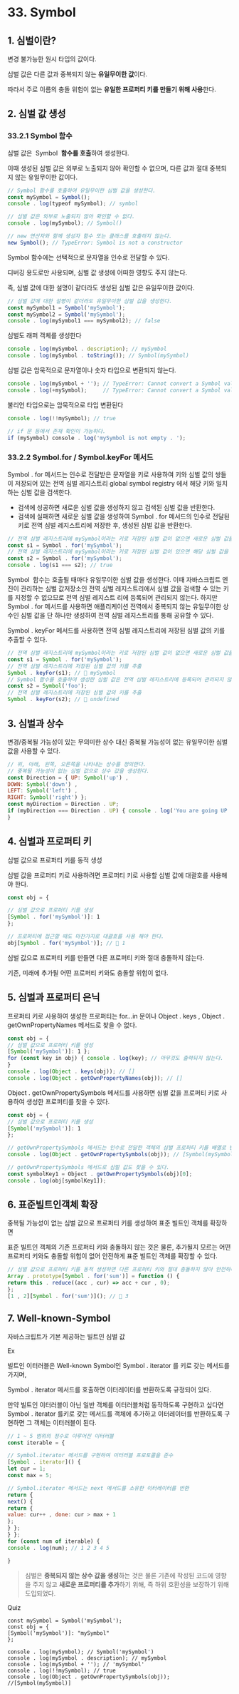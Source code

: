# 33. Symbol

## 1. 심벌이란?

변경 불가능한 원시 타입의 값이다. 

심벌 값은 다른 값과 중복되지 않는 **유일무이한 값**이다. 

따라서 주로 이름의 충돌 위험이 없는 **유일한 프로퍼티 키를 만들기 위해 사용**한다.

## 2. 심벌 값 생성

### 33.2.1 Symbol 함수

심벌 값은  Symbol  **함수를 호출**하여 생성한다. 

이때 생성된 심벌 값은 외부로 노출되지 않아 확인할 수 없으며, 다른 값과 절대 중복되지 않는 유일무이한 값이다.

```jsx
// Symbol 함수를 호출하여 유일무이한 심벌 값을 생성한다.
const mySymbol = Symbol();
console . log(typeof mySymbol); // symbol

// 심벌 값은 외부로 노출되지 않아 확인할 수 없다.
console . log(mySymbol); // Symbol()

// new 연산자와 함께 생성자 함수 또는 클래스를 호출하지 않는다.
new Symbol(); // TypeError: Symbol is not a constructor
```

Symbol 함수에는 선택적으로 문자열을 인수로 전달할 수 있다. 

디버깅 용도로만 사용되며, 심벌 값 생성에 어떠한 영향도 주지 않는다. 

즉, 심벌 값에 대한 설명이 같더라도 생성된 심벌 값은 유일무이한 값이다.

```jsx
// 심벌 값에 대한 설명이 같더라도 유일무이한 심벌 값을 생성한다.
const mySymbol1 = Symbol('mySymbol');
const mySymbol2 = Symbol('mySymbol');
console . log(mySymbol1 === mySymbol2); // false
```

심벌도 래퍼 객체를 생성한다

```jsx
console . log(mySymbol . description); // mySymbol 
console . log(mySymbol . toString()); // Symbol(mySymbol)
```

심벌 값은 암묵적으로 문자열이나 숫자 타입으로 변환되지 않는다.

```jsx
console . log(mySymbol + ''); // TypeError: Cannot convert a Symbol value to a string 
console . log(+mySymbol);     // TypeError: Cannot convert a Symbol value to a number
```

불리언 타입으로는 암묵적으로 타입 변환된다

```jsx
console . log(!!mySymbol); // true

// if 문 등에서 존재 확인이 가능하다.
if (mySymbol) console . log('mySymbol is not empty . ');
```

### 33.2.2 Symbol.for / Symbol.keyFor 메서드

Symbol . for 메서드는 인수로 전달받은 문자열을 키로 사용하여 키와 심벌 값의 쌍들이 저장되어 있는 전역 심벌 레지스트리 global symbol registry 에서 해당 키와 일치하는 심벌 값을 검색한다.

- 검색에 성공하면 새로운 심벌 값을 생성하지 않고 검색된 심벌 값을 반환한다.
- 검색에 실패하면 새로운 심벌 값을 생성하여 Symbol . for 메서드의 인수로 전달된 키로 전역 심벌 레지스트리에 저장한 후, 생성된 심벌 값을 반환한다.

```jsx
// 전역 심벌 레지스트리에 mySymbol이라는 키로 저장된 심벌 값이 없으면 새로운 심벌 값을 생성
const s1 = Symbol . for('mySymbol');
// 전역 심벌 레지스트리에 mySymbol이라는 키로 저장된 심벌 값이 있으면 해당 심벌 값을 반환
const s2 = Symbol . for('mySymbol');
console . log(s1 === s2); // true
```

Symbol  함수는 호출될 때마다 유일무이한 심벌 값을 생성한다. 이때 자바스크립트 엔진이 관리하는 심벌 값저장소인 전역 심벌 레지스트리에서 심벌 값을 검색할 수 있는 키를 지정할 수 없으므로 전역 심벌 레지스트 리에 등록되어 관리되지 않는다. 하지만 Symbol . for 메서드를 사용하면 애플리케이션 전역에서 중복되지 않는 유일무이한 상수인 심벌 값을 단 하나만 생성하여 전역 심벌 레지스트리를 통해 공유할 수 있다.

Symbol . keyFor 메서드를 사용하면 전역 심벌 레지스트리에 저장된 심벌 값의 키를 추출할 수 있다.

```jsx
// 전역 심벌 레지스트리에 mySymbol이라는 키로 저장된 심벌 값이 없으면 새로운 심벌 값을 생성
const s1 = Symbol . for('mySymbol');
// 전역 심벌 레지스트리에 저장된 심벌 값의 키를 추출
Symbol . keyFor(s1); //  mySymbol
// Symbol 함수를 호출하여 생성한 심벌 값은 전역 심벌 레지스트리에 등록되어 관리되지 않는다.
const s2 = Symbol('foo');
// 전역 심벌 레지스트리에 저장된 심벌 값의 키를 추출 
Symbol . keyFor(s2); //  undefined
```

## 3. 심벌과 상수

변경/중복될 가능성이 있는 무의미한 상수 대신 중복될 가능성이 없는 유일무이한 심벌 값을 사용할 수 있다.

```jsx
// 위, 아래, 왼쪽, 오른쪽을 나타내는 상수를 정의한다.
// 중복될 가능성이 없는 심벌 값으로 상수 값을 생성한다.
const Direction = { UP: Symbol('up') ,
DOWN: Symbol('down') ,
LEFT: Symbol('left') ,
RIGHT: Symbol('right') };
const myDirection = Direction . UP;
if (myDirection === Direction . UP) { console . log('You are going UP . ');
}
```

## 4. 심벌과 프로퍼티 키

심벌 값으로 프로퍼티 키를 동적 생성

심벌 값을 프로퍼티 키로 사용하려면 프로퍼티 키로 사용할 심벌 값에 대괄호를 사용해야 한다. 

```jsx
const obj = {

// 심벌 값으로 프로퍼티 키를 생성
[Symbol . for('mySymbol')]: 1 
};

// 프로퍼티에 접근할 때도 마찬가지로 대괄호를 사용 해야 한다.
obj[Symbol . for('mySymbol')]; //  1
```

심벌 값으로 프로퍼티 키를 만들면 다른 프로퍼티 키와 절대 충돌하지 않는다. 

기존, 미래에 추가될 어떤 프로퍼티 키와도 충돌할 위험이 없다.

## 5. 심벌과 프로퍼티 은닉

프로퍼티 키로 사용하여 생성한 프로퍼티는 for...in 문이나 Object . keys , Object .
getOwnPropertyNames 메서드로 찾을 수 없다. 

```jsx
const obj = {
// 심벌 값으로 프로퍼티 키를 생성
[Symbol('mySymbol')]: 1 };
for (const key in obj) { console . log(key); // 아무것도 출력되지 않는다.
}
console . log(Object . keys(obj)); // [] 
console . log(Object . getOwnPropertyNames(obj)); // []
```

Object . getOwnPropertySymbols 메서드를 사용하면 심벌 값을 프로퍼티 키로 사용하여 생성한 프로퍼티를 찾을 수 있다.

```jsx
const obj = {
// 심벌 값으로 프로퍼티 키를 생성
[Symbol('mySymbol')]: 1 
};

// getOwnPropertySymbols 메서드는 인수로 전달한 객체의 심벌 프로퍼티 키를 배열로 반환한다.
console . log(Object . getOwnPropertySymbols(obj)); // [Symbol(mySymbol)]

// getOwnPropertySymbols 메서드로 심벌 값도 찾을 수 있다.
const symbolKey1 = Object . getOwnPropertySymbols(obj)[0];
console . log(obj[symbolKey1]);
```

## 6. 표준빌트인객체 확장

중복될 가능성이 없는 심벌 값으로 프로퍼티 키를 생성하여 표준 빌트인 객체를 확장하면 

표준 빌트인 객체의 기존 프로퍼티 키와 충돌하지 않는 것은 물론, 추가될지 모르는 어떤 프로퍼티 키와도 충돌할 위험이 없어 안전하게 표준 빌트인 객체를 확장할 수 있다.

```jsx
// 심벌 값으로 프로퍼티 키를 동적 생성하면 다른 프로퍼티 키와 절대 충돌하지 않아 안전하다.
Array . prototype[Symbol . for('sum')] = function () { 
return this . reduce((acc , cur) => acc + cur , 0);
};
[1 , 2][Symbol . for('sum')](); //  3
```

## 7. Well-known-Symbol

자바스크립트가 기본 제공하는 빌트인 심벌 값

Ex

빌트인 이터러블은 Well-known Symbol인 Symbol . iterator 를 키로 갖는 메서드를 가지며, 

Symbol . iterator 메서드를 호출하면 이터레이터를 반환하도록 규정되어 있다. 

만약 빌트인 이터러블이 아닌 일반 객체를 이터러블처럼 동작하도록 구현하고 싶다면 Symbol . iterator 를키로 갖는 메서드를 객체에 추가하고 이터레이터를 반환하도록 구현하면 그 객체는 이터러블이 된다.

```jsx
// 1 ~ 5 범위의 정수로 이루어진 이터러블
const iterable = {

// Symbol.iterator 메서드를 구현하여 이터러블 프로토콜을 준수
[Symbol . iterator]() { 
let cur = 1;
const max = 5;

// Symbol.iterator 메서드는 next 메서드를 소유한 이터레이터를 반환
return { 
next() { 
return { 
value: cur++ , done: cur > max + 1 
};
} };
} };
for (const num of iterable) { 
console . log(num); // 1 2 3 4 5

}
```

> 심벌은 **중복되지 않는 상수 값을 생성**하는 것은 물론 기존에 작성된 코드에 영향을 주지 않고 **새로운 프로퍼티를 추가**하기 위해, 즉 하위 호환성을 보장하기 위해 도입되었다.



Quiz
```
const mySymbol = Symbol('mySymbol');
const obj = {
[Symbol('mySymbol')]: "mySymbol" 
};

console . log(mySymbol); // Symbol('mySymbol')
console . log(mySymbol . description); // mySymbol 
console . log(mySymbol + ''); // 'mySymbol'
console . log(!!mySymbol); // true
console . log(Object . getOwnPropertySymbols(obj)); //[Symbol(mySymbol)]
```
